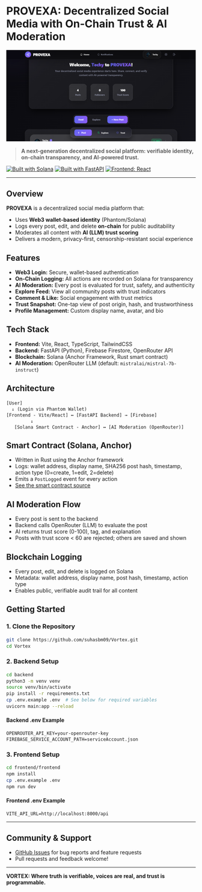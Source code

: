 # PROVEXA: Decentralized Social Media with On-Chain Trust & AI Moderation

![App Preview](assets/preview.png)

> **A next-generation decentralized social platform: verifiable identity, on-chain transparency, and AI-powered trust.**

[![Built with Solana](https://img.shields.io/badge/Built%20with-Solana-3a3a3a?logo=solana)](https://solana.com/) [![Built with FastAPI](https://img.shields.io/badge/Backend-FastAPI-009688?logo=fastapi)](https://fastapi.tiangolo.com/) [![Frontend: React](https://img.shields.io/badge/Frontend-React-61dafb?logo=react)](https://react.dev/)

---

## Overview
**PROVEXA** is a decentralized social media platform that:
- Uses **Web3 wallet-based identity** (Phantom/Solana)
- Logs every post, edit, and delete **on-chain** for public auditability
- Moderates all content with **AI (LLM) trust scoring**
- Delivers a modern, privacy-first, censorship-resistant social experience

## Features
- **Web3 Login:** Secure, wallet-based authentication
- **On-Chain Logging:** All actions are recorded on Solana for transparency
- **AI Moderation:** Every post is evaluated for trust, safety, and authenticity
- **Explore Feed:** View all community posts with trust indicators
- **Comment & Like:** Social engagement with trust metrics
- **Trust Snapshot:** One-tap view of post origin, hash, and trustworthiness
- **Profile Management:** Custom display name, avatar, and bio

## Tech Stack
- **Frontend:** Vite, React, TypeScript, TailwindCSS
- **Backend:** FastAPI (Python), Firebase Firestore, OpenRouter API
- **Blockchain:** Solana (Anchor Framework, Rust smart contract)
- **AI Moderation:** OpenRouter LLM (default: `mistralai/mistral-7b-instruct`)

## Architecture
```
[User]
  ↓ (Login via Phantom Wallet)
[Frontend - Vite/React] ↔ [FastAPI Backend] → [Firebase]
         ↓
   [Solana Smart Contract - Anchor] ↔ [AI Moderation (OpenRouter)]
```

## Smart Contract (Solana, Anchor)
- Written in Rust using the Anchor framework
- Logs: wallet address, display name, SHA256 post hash, timestamp, action type (0=create, 1=edit, 2=delete)
- Emits a `PostLogged` event for every action
- [See the smart contract source](solana/smart-contract/programs/smart-contract/src/lib.rs)

## AI Moderation Flow
- Every post is sent to the backend
- Backend calls OpenRouter (LLM) to evaluate the post
- AI returns trust score (0-100), tag, and explanation
- Posts with trust score < 60 are rejected; others are saved and shown

## Blockchain Logging
- Every post, edit, and delete is logged on Solana
- Metadata: wallet address, display name, post hash, timestamp, action type
- Enables public, verifiable audit trail for all content

## Getting Started

### 1. Clone the Repository
```bash
git clone https://github.com/suhasbm09/Vortex.git
cd Vortex
```

### 2. Backend Setup
```bash
cd backend
python3 -m venv venv
source venv/bin/activate
pip install -r requirements.txt
cp .env.example .env  # See below for required variables
uvicorn main:app --reload
```

#### Backend .env Example
```
OPENROUTER_API_KEY=your-openrouter-key
FIREBASE_SERVICE_ACCOUNT_PATH=serviceAccount.json
```

### 3. Frontend Setup
```bash
cd frontend/frontend
npm install
cp .env.example .env
npm run dev
```

#### Frontend .env Example
```
VITE_API_URL=http://localhost:8000/api
```

---

## Community & Support
- [GitHub Issues](https://github.com/suhasbm09/Vortex/issues) for bug reports and feature requests
- Pull requests and feedback welcome!

---

**VORTEX: Where truth is verifiable, voices are real, and trust is programmable.** 